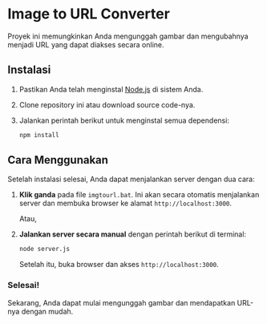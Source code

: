 
# Image to URL Converter

Proyek ini memungkinkan Anda mengunggah gambar dan mengubahnya menjadi URL yang dapat diakses secara online.

## Instalasi

1. Pastikan Anda telah menginstal [Node.js](https://nodejs.org/) di sistem Anda.
2. Clone repository ini atau download source code-nya.
3. Jalankan perintah berikut untuk menginstal semua dependensi:

   ```bash
   npm install
   ```

## Cara Menggunakan

Setelah instalasi selesai, Anda dapat menjalankan server dengan dua cara:

1. **Klik ganda** pada file `imgtourl.bat`. Ini akan secara otomatis menjalankan server dan membuka browser ke alamat `http://localhost:3000`.

   Atau,

2. **Jalankan server secara manual** dengan perintah berikut di terminal:

   ```bash
   node server.js
   ```

   Setelah itu, buka browser dan akses `http://localhost:3000`.

### Selesai!

Sekarang, Anda dapat mulai mengunggah gambar dan mendapatkan URL-nya dengan mudah.
